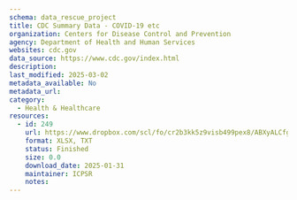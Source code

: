 ```yaml
---
schema: data_rescue_project 
title: CDC Summary Data - COVID-19 etc
organization: Centers for Disease Control and Prevention
agency: Department of Health and Human Services
websites: cdc.gov
data_source: https://www.cdc.gov/index.html
description: 
last_modified: 2025-03-02
metadata_available: No
metadata_url: 
category:
  - Health & Healthcare 
resources:
  - id: 249
    url: https://www.dropbox.com/scl/fo/cr2b3kk5z9visb499pex8/ABXyALCfgdj6ZB5eBGCO970?rlkey=un88pgj71cgqssrph611g94q3&dl=0
    format: XLSX, TXT
    status: Finished
    size: 0.0
    download_date: 2025-01-31
    maintainer: ICPSR
    notes: 
---
```

